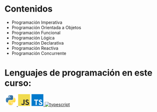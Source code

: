 # Contenidos
- Programación Imperativa
- Programación Orientada a Objetos
- Programación Funcional
- Programación Lógica
- Programación Declarativa
- Programación Reactiva
- Programación Concurrente

# Lenguajes de programación en este curso:
<p align=left>
<a href="https://www.python.org" target="_blank" rel="noreferrer"> <img src="https://raw.githubusercontent.com/devicons/devicon/master/icons/python/python-original.svg" alt="python" width="40" height="40"/> </a>  
<img src="https://raw.githubusercontent.com/devicons/devicon/master/icons/javascript/javascript-original.svg" alt="javascript" width="40" height="40"/> </a>
<a href="https://www.typescriptlang.org/" target="_blank" rel="noreferrer"> <img src="https://raw.githubusercontent.com/devicons/devicon/master/icons/typescript/typescript-original.svg" alt="typescript" width="40" height="40"/> </a>
<a href="https://www.swi-prolog.org//" target="_blank" rel="noreferrer"> <img src="https://avatars2.githubusercontent.com/u/6884283?v=3&s=200" alt="typescript" width="40" height="40"/> </a>
</p>
